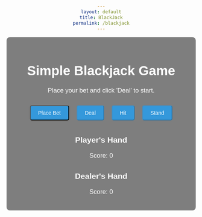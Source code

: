```yaml
---
layout: default
title: BlackJack
permalink: /blackjack
---
```


<html lang="en">
<head>
    <meta charset="UTF-8">
    <meta name="viewport" content="width=device-width, initial-scale=1.0">
    <title>Simple Blackjack Game</title>
    <style>
        body {
            background-image: url('images/blackjacktable.png');
            background-size: cover;
            background-position: center center;
            background-attachment: fixed;
            margin: 0;
            font-family: 'Arial', sans-serif;
            color: #ffffff; /* Text color */
            text-align: center;
            padding: 50px; /* Add padding to the content */
        }
        .textbox {
            background: rgba(0, 0, 0, 0.5);
            border: 1px solid #ffffff;
            padding: 20px;
            margin: 20px;
            border-radius: 10px;
            max-width: 600px;
            margin: auto;
        }
        h1 {
            font-size: 2.5em;
            margin-bottom: 20px;
        }
        p {
            font-size: 1.2em;
            line-height: 1.5;
        }
        .button-container {
            display: flex;
            justify-content: center;
        }
        .button {
            margin: 10px;
            padding: 10px 20px;
            font-size: 1em;
            text-decoration: none;
            color: #ffffff;
            background-color: #3498db; /* Button color */
            border-radius: 5px;
            cursor: pointer;
        }
        .card {
            display: inline-block;
            margin: 5px;
            padding: 10px;
            background-color: #ffffff; /* White filling */
            color: #000000; /* Text color */
            border-radius: 5px;
            box-shadow: 0 4px 8px rgba(0, 0, 0, 0.1);
        }
    </style>
</head>
<body>

  <div class="textbox">
    <h1>Simple Blackjack Game</h1>
    <p id="bet-info">Place your bet and click 'Deal' to start.</p>
    <div id="game">
      <div class="button-container">
        <button class="button" onclick="placeBet()">Place Bet</button>
        <button class="button" onclick="deal()" id="dealButton" disabled>Deal</button>
        <button class="button" onclick="hit()" id="hitButton" disabled>Hit</button>
        <button class="button" onclick="stand()" id="standButton" disabled>Stand</button>
      </div>   
      <div id="player-hand">
        <h2>Player's Hand</h2>
        <div id="player-cards"></div>
        <p id="player-score">Score: 0</p>
      </div>      
      <div id="dealer-hand">
        <h2>Dealer's Hand</h2>
        <div id="dealer-cards"></div>
        <p id="dealer-score">Score: 0</p>
      </div>
    </div>
  </div>

  <script>
    let playerHand = [];
    let dealerHand = [];
    let playerScore = 0;
    let dealerScore = 0;
    let userBet = 0;

    function placeBet() {
      userBet = prompt("Place your bet (at least $5):");

      if (userBet >= 5) {
        document.getElementById('bet-info').innerText = 'Bet placed. Click "Deal" to start.';
        document.getElementById('dealButton').disabled = false;
        document.getElementById('hitButton').disabled = true;
        document.getElementById('standButton').disabled = true;
      } else {
        alert("Please place a valid bet (at least $5).");
      }
    }

    function deal() {
      playerHand = [];
      dealerHand = [];
      playerScore = 0;
      dealerScore = 0;

      document.getElementById('bet-info').innerText = 'Playing...';
      clearTable();
      
      // Deal two cards to the player and dealer
      hitPlayer();
      hitDealer();
      hitPlayer();
      hitDealer();

      updateScores();

      // Enable Hit and Stand buttons after dealing
      document.getElementById('hitButton').disabled = false;
      document.getElementById('standButton').disabled = false;
    }

    function hit() {
      // Deal a card to the player
      hitPlayer();

      // Check for bust
      if (playerScore > 21) {
        document.getElementById('bet-info').innerText = 'Player busts! Dealer wins.';
        endGame();
      }
    }

    function stand() {
      // Dealer's turn
      while (dealerScore < 17) {
        hitDealer();
      }

      // Determine the winner
      determineWinner();
    }

    function hitPlayer() {
      const card = getRandomCard();
      playerHand.push(card);
      displayCard(card, 'player-cards');
      updatePlayerScore();
    }

    function hitDealer() {
      const card = getRandomCard();
      dealerHand.push(card);
      displayCard(card, 'dealer-cards');
      updateDealerScore();
    }

    function getRandomCard() {
      const cards = ['2', '3', '4', '5', '6', '7', '8', '9', '10', 'J', 'Q', 'K', 'A'];
      const randomIndex = Math.floor(Math.random() * cards.length);
      return cards[randomIndex];
    }

    function displayCard(card, target) {
      const cardElement = document.createElement('div');
      cardElement.innerText = card;
      document.getElementById(target).appendChild(cardElement);
    }

    function updatePlayerScore() {
      playerScore = calculateScore(playerHand);
      document.getElementById('player-score').innerText = `Score: ${playerScore}`;
    }

    function updateDealerScore() {
      dealerScore = calculateScore(dealerHand);
      document.getElementById('dealer-score').innerText = `Score: ${dealerScore}`;
    }

    function calculateScore(hand) {
      let score = 0;
      let hasAce = false;

      for (const card of hand) {
        if (card === 'A') {
          hasAce = true;
          score += 11;
        } else if (card === 'K' || card === 'Q' || card === 'J') {
          score += 10;
        } else {
          score += parseInt(card);
        }
      }

      // Handle Aces
      if (hasAce && score > 21) {
        score -= 10;
      }

      return score;
    }

    function determineWinner() {
      if (playerScore > 21) {
        document.getElementById('bet-info').innerText = 'Player busts! Dealer wins.';
      } else if (dealerScore > 21) {
        document.getElementById('bet-info').innerText = 'Dealer busts! Player wins $' + userBet * 2;
      } else if (playerScore > dealerScore) {
        document.getElementById('bet-info').innerText = 'Player wins $' + userBet * 2;
      } else if (playerScore < dealerScore) {
        document.getElementById('bet-info').innerText = 'Dealer wins. You lose $' + userBet;
      } else {
        document.getElementById('bet-info').innerText = 'It\'s a tie! Your bet is returned.';
      }

      endGame();
    }

    function endGame() {
      document.getElementById('bet-info').innerText += ' Click "Place Bet" to play again.';
      document.getElementById('dealButton').disabled = true;
      document.getElementById('hitButton').disabled = true;
      document.getElementById('standButton').disabled = true;
    }

    function clearTable() {
      document.getElementById('player-cards').innerHTML = '';
      document.getElementById('dealer-cards').innerHTML = '';
    }

    function updateScores() {
      updatePlayerScore();
      updateDealerScore();
    }
  </script>

</body>
</html>